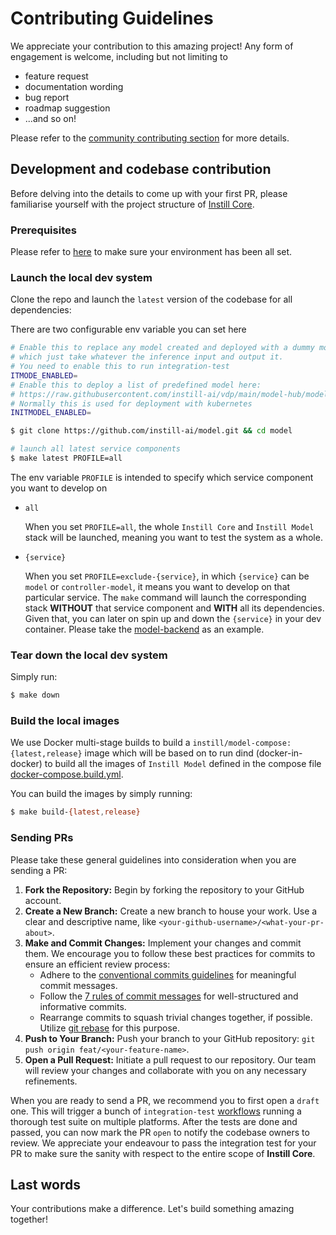 # Contributing Guidelines

We appreciate your contribution to this amazing project! Any form of engagement is welcome, including but not limiting to

- feature request
- documentation wording
- bug report
- roadmap suggestion
- ...and so on!

Please refer to the [community contributing section](https://github.com/instill-ai/community#contributing) for more details.

## Development and codebase contribution

Before delving into the details to come up with your first PR, please familiarise yourself with the project structure of [Instill Core](https://github.com/instill-ai/community#instill-core).

### Prerequisites

Please refer to [here](../README.md#prerequisites) to make sure your environment has been all set.

### Launch the local dev system

Clone the repo and launch the `latest` version of the codebase for all dependencies:

There are two configurable env variable you can set here

```bash
# Enable this to replace any model created and deployed with a dummy model
# which just take whatever the inference input and output it.
# You need to enable this to run integration-test
ITMODE_ENABLED=
# Enable this to deploy a list of predefined model here:
# https://raw.githubusercontent.com/instill-ai/vdp/main/model-hub/model_hub_cpu.json
# Normally this is used for deployment with kubernetes
INITMODEL_ENABLED=
```

```bash
$ git clone https://github.com/instill-ai/model.git && cd model

# launch all latest service components
$ make latest PROFILE=all
```

The env variable `PROFILE` is intended to specify which service component you want to develop on

- `all`

  When you set `PROFILE=all`, the whole `Instill Core` and `Instill Model` stack will be launched, meaning you want to test the system as a whole.

- `{service}`

  When you set `PROFILE=exclude-{service}`, in which `{service}` can be `model` or `controller-model`, it means you want to develop on that particular service. The `make` command will launch the corresponding stack **WITHOUT** that service component and **WITH** all its dependencies. Given that, you can later on spin up and down the `{service}` in your dev container. Please take the [model-backend](https://github.com/instill-ai/model-backend#local-dev) as an example.

### Tear down the local dev system

Simply run:

```bash
$ make down
```

### Build the local images

We use Docker multi-stage builds to build a `instill/model-compose:{latest,release}` image which will be based on to run dind (docker-in-docker) to build all the images of `Instill Model` defined in the compose file [docker-compose.build.yml](../docker-compose.build.yml).

You can build the images by simply running:

```bash
$ make build-{latest,release}
```

### Sending PRs

Please take these general guidelines into consideration when you are sending a PR:

1. **Fork the Repository:** Begin by forking the repository to your GitHub account.
2. **Create a New Branch:** Create a new branch to house your work. Use a clear and descriptive name, like `<your-github-username>/<what-your-pr-about>`.
3. **Make and Commit Changes:** Implement your changes and commit them. We encourage you to follow these best practices for commits to ensure an efficient review process:
   - Adhere to the [conventional commits guidelines](https://www.conventionalcommits.org/) for meaningful commit messages.
   - Follow the [7 rules of commit messages](https://chris.beams.io/posts/git-commit/) for well-structured and informative commits.
   - Rearrange commits to squash trivial changes together, if possible. Utilize [git rebase](http://gitready.com/advanced/2009/03/20/reorder-commits-with-rebase.html) for this purpose.
4. **Push to Your Branch:** Push your branch to your GitHub repository: `git push origin feat/<your-feature-name>`.
5. **Open a Pull Request:** Initiate a pull request to our repository. Our team will review your changes and collaborate with you on any necessary refinements.

When you are ready to send a PR, we recommend you to first open a `draft` one. This will trigger a bunch of `integration-test` [workflows](https://github.com/instill-ai/model/tree/main/.github/workflows) running a thorough test suite on multiple platforms. After the tests are done and passed, you can now mark the PR `open` to notify the codebase owners to review. We appreciate your endeavour to pass the integration test for your PR to make sure the sanity with respect to the entire scope of **Instill Core**.

## Last words

Your contributions make a difference. Let's build something amazing together!

